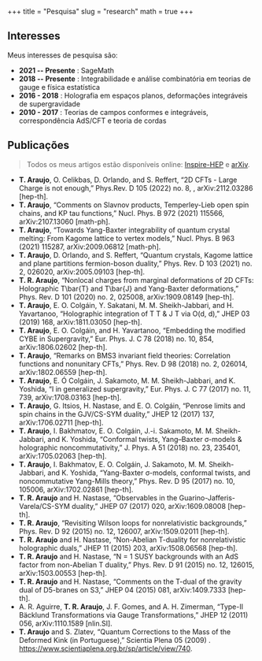 +++
title = "Pesquisa"
slug = "research"
math = true
+++

## Interesses

Meus interesses de pesquisa são: 

  + __2021 -- Presente__ : SageMath
  + __2018 -- Presente__ : Integrabilidade e análise combinatória em teorias de gauge 
  e física estatística
  + __2016 - 2018__ : Holografia em espaços planos, deformações integráveis de supergravidade
  + __2010 - 2017__ : Teorias de campos conformes e integráveis, correspondência AdS/CFT e teoria de cordas

## Publicações 

  > Todos os meus artigos estão disponíveis online: 
  > [Inspire-HEP](https://inspirehep.net/authors/1322812?ui-citation-summary=true) e 
  > [arXiv](https://arxiv.org/a/araujo_t_2.html).

  + __T. Araujo__, O. Celikbas, D. Orlando, and S. Reffert, “2D CFTs - Large Charge is not enough,” 
    Phys.Rev. D 105 (2022) no. 8, , arXiv:2112.03286 [hep-th].
  + __T. Araujo__, “Comments on Slavnov products, Temperley-Lieb open spin chains, and KP tau functions,” 
    Nucl. Phys. B 972 (2021) 115566, arXiv:2107.13060 [math-ph].
  + __T. Araujo__, “Towards Yang-Baxter integrability of quantum crystal melting: From Kagome lattice to vertex models,” 
    Nucl. Phys. B 963 (2021) 115287, arXiv:2009.06812 [math-ph].
  + __T. Araujo__, D. Orlando, and S. Reffert, “Quantum crystals, Kagome lattice and plane partitions fermion-boson duality,” 
    Phys. Rev. D 103 (2021) no. 2, 026020, arXiv:2005.09103 [hep-th].
  + __T. R. Araujo__, “Nonlocal charges from marginal deformations of 2D CFTs: Holographic T\bar{T} and T\bar{J} 
    and Yang-Baxter deformations,” Phys. Rev. D 101 (2020) no. 2, 025008, arXiv:1909.08149 [hep-th].
  + __T. Araujo__, E. O. Colgáin, Y. Sakatani, M. M. Sheikh-Jabbari, and H. Yavartanoo, “Holographic integration 
    of T ̄T \& J ̄T via O(d, d),” JHEP 03 (2019) 168, arXiv:1811.03050 [hep-th].
  + __T. Araujo__, E. O. Colgáin, and H. Yavartanoo, “Embedding the modified CYBE in Supergravity,” 
    Eur. Phys. J. C 78 (2018) no. 10, 854, arXiv:1806.02602 [hep-th].
  + __T. Araujo__, “Remarks on BMS3 invariant field theories: Correlation functions and nonunitary CFTs,” 
   Phys. Rev. D 98 (2018) no. 2, 026014, arXiv:1802.06559 [hep-th].
  + __T. Araujo__, E. Ó Colgáin, J. Sakamoto, M. M. Sheikh-Jabbari, and K. Yoshida, 
    “I in generalized supergravity,” Eur. Phys. J. C 77 (2017) no. 11, 739, arXiv:1708.03163 [hep-th].
  + __T. Araujo__, G. Itsios, H. Nastase, and E. O. Colgáin, “Penrose limits and spin chains in 
    the GJV/CS-SYM duality,” JHEP 12 (2017) 137, arXiv:1706.02711 [hep-th].
  + __T. Araujo__, I. Bakhmatov, E. O. Colgáin, J.-i. Sakamoto, M. M. Sheikh-Jabbari, and K. Yoshida, 
    “Conformal twists, Yang–Baxter σ-models & holographic noncommutativity,” J. Phys. A 51 (2018) no. 23, 
    235401, arXiv:1705.02063 [hep-th].
  + __T. Araujo__, I. Bakhmatov, E. O. Colgáin, J. Sakamoto, M. M. Sheikh-Jabbari, and K. Yoshida, 
   “Yang-Baxter σ-models, conformal twists, and noncommutative Yang-Mills theory,” Phys. Rev. D 95 (2017) no. 10, 105006, arXiv:1702.02861 [hep-th].
  + __T. R. Araujo__ and H. Nastase, “Observables in the Guarino-Jafferis-Varela/CS-SYM duality,” 
    JHEP 07 (2017) 020, arXiv:1609.08008 [hep-th].
  + __T. R. Araujo__, “Revisiting Wilson loops for nonrelativistic backgrounds,” Phys. Rev. D 92 (2015) 
    no. 12, 126007, arXiv:1509.02011 [hep-th].
  + __T. R. Araujo__ and H. Nastase, “Non-Abelian T-duality for nonrelativistic holographic duals,” 
    JHEP 11 (2015) 203, arXiv:1508.06568 [hep-th].
  + __T. R. Araujo__ and H. Nastase, “N = 1 SUSY backgrounds with an AdS factor from non-Abelian 
    T duality,” Phys. Rev. D 91 (2015) no. 12, 126015, arXiv:1503.00553 [hep-th].
  + __T. R. Araujo__ and H. Nastase, “Comments on the T-dual of the gravity dual of D5-branes on S3,” 
   JHEP 04 (2015) 081, arXiv:1409.7333 [hep-th].
  + A. R. Aguirre, __T. R. Araujo__, J. F. Gomes, and A. H. Zimerman, “Type-II Bäcklund Transformations 
    via Gauge Transformations,” JHEP 12 (2011) 056, arXiv:1110.1589 [nlin.SI].
  + __T. Araujo__ and S. Zlatev, “Quantum Corrections to the Mass of the Deformed Kink (in Portuguese),” 
    Scientia Plena 05 (2009) . https://www.scientiaplena.org.br/sp/article/view/740.
